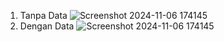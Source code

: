1. Tanpa Data
   ![Screenshot 2024-11-06 174145](https://github.com/user-attachments/assets/7232e235-034c-4eef-a5c0-f518c0aa8ce6)
2. Dengan Data
   ![Screenshot 2024-11-06 174145](https://github.com/user-attachments/assets/1ef57c1b-f1ef-4d84-aa51-88099147fc98)
